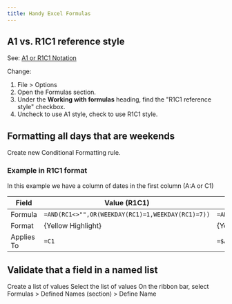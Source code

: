 ```yaml
---
title: Handy Excel Formulas
---
```


## A1 vs. R1C1 reference style

See: [A1 or R1C1 Notation](https://bettersolutions.com/excel/formulas/cell-references-a1-r1c1-notation.htm)

Change:
1. File > Options
1. Open the Formulas section.
1. Under the **Working with formulas** heading, find the "R1C1 reference style" checkbox.
1. Uncheck to use A1 style, check to use R1C1 style.

## Formatting all days that are weekends

Create new Conditional Formatting rule.

### Example in R1C1 format

In this example we have a column of dates in the first column (A:A or C1)

|Field|Value (R1C1)|Value (A1)|
|-|-|-|
|Formula|`=AND(RC1<>"",OR(WEEKDAY(RC1)=1,WEEKDAY(RC1)=7))`|`=AND($A1<>"",OR(WEEKDAY($A1)=1,WEEKDAY($A1)=7))`|
|Format|{Yellow Highlight}|{Yellow Highlight}|
|Applies To|`=C1`|`=$A:$A`|


## Validate that a field in a named list 

Create a list of values
Select the list of values
On the ribbon bar, select Formulas > Defined Names (section) > Define Name

